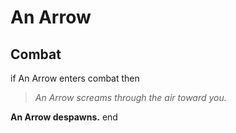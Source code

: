 # An Arrow







## Combat

if  An Arrow enters combat  then


>*An Arrow screams through the air toward you.*


**An Arrow despawns.**
end
